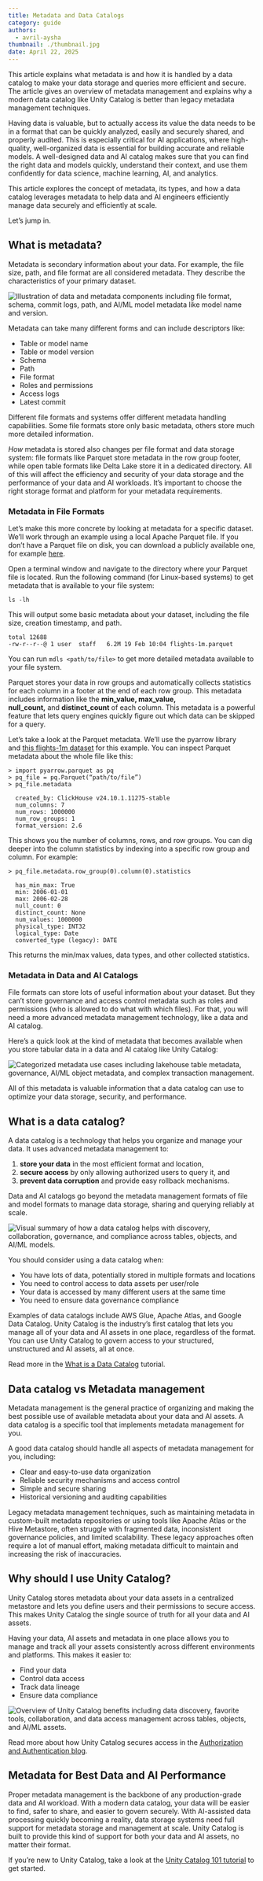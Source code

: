```yaml
---
title: Metadata and Data Catalogs
category: guide
authors:
  - avril-aysha
thumbnail: ./thumbnail.jpg
date: April 22, 2025
---
```


This article explains what metadata is and how it is handled by a data catalog to make your data storage and queries more efficient and secure. The article gives an overview of metadata management and explains why a modern data catalog like Unity Catalog is better than legacy metadata management techniques.

Having data is valuable, but to actually access its value the data needs to be in a format that can be quickly analyzed, easily and securely shared, and properly audited. This is especially critical for AI applications, where high-quality, well-organized data is essential for building accurate and reliable models. A well-designed data and AI catalog makes sure that you can find the right data and models quickly, understand their context, and use them confidently for data science, machine learning, AI, and analytics.

This article explores the concept of metadata, its types, and how a data catalog leverages metadata to help data and AI engineers efficiently manage data securely and efficiently at scale.

Let’s jump in.

## What is metadata?

Metadata is secondary information about your data. For example, the file size, path, and file format are all considered metadata. They describe the characteristics of your primary dataset. 

![Illustration of data and metadata components including file format, schema, commit logs, path, and AI/ML model metadata like model name and version.](./metadata-illustration.png)

Metadata can take many different forms and can include descriptors like:

- Table or model name
- Table or model version
- Schema
- Path
- File format
- Roles and permissions
- Access logs
- Latest commit

Different file formats and systems offer different metadata handling capabilities. Some file formats store only basic metadata, others store much more detailed information.  

*How* metadata is stored also changes per file format and data storage system: file formats like Parquet store metadata in the row group footer, while open table formats like Delta Lake store it in a dedicated directory. All of this will affect the efficiency and security of your data storage and the performance of your data and AI workloads. It’s important to choose the right storage format and platform for your metadata requirements.

### Metadata in File Formats

Let’s make this more concrete by looking at metadata for a specific dataset. We’ll work through an example using a local Apache Parquet file. If you don’t have a Parquet file on disk, you can download a publicly available one, for example [here](https://www.tablab.app/parquet/sample).

Open a terminal window and navigate to the directory where your Parquet file is located. Run the following command (for Linux-based systems) to get metadata that is available to your file system:

```
ls -lh
```

This will output some basic metadata about your dataset, including the file size, creation timestamp, and path.

```
total 12688
-rw-r--r--@ 1 user  staff   6.2M 19 Feb 10:04 flights-1m.parquet
```

You can run `mdls <path/to/file>` to get more detailed metadata available to your file system.

Parquet stores your data in row groups and automatically collects statistics for each column in a footer at the end of each row group. This metadata includes information like the **min_value, max_value, null_count,** and **distinct_count** of each column. This metadata is a powerful feature that lets query engines quickly figure out which data can be skipped for a query.

Let’s take a look at the Parquet metadata. We’ll use the pyarrow library and [this flights-1m dataset](https://www.tablab.app/parquet/sample) for this example. You can inspect Parquet metadata about the whole file like this:

```
> import pyarrow.parquet as pq
> pq_file = pq.Parquet(“path/to/file”)
> pq_file.metadata

  created_by: ClickHouse v24.10.1.11275-stable
  num_columns: 7
  num_rows: 1000000
  num_row_groups: 1
  format_version: 2.6
```

This shows you the number of columns, rows, and row groups. You can dig deeper into the column statistics by indexing into a specific row group and column. For example:

```
> pq_file.metadata.row_group(0).column(0).statistics

  has_min_max: True
  min: 2006-01-01
  max: 2006-02-28
  null_count: 0
  distinct_count: None
  num_values: 1000000
  physical_type: INT32
  logical_type: Date
  converted_type (legacy): DATE
```

This returns the min/max values, data types, and other collected statistics.

### Metadata in Data and AI Catalogs

File formats can store lots of useful information about your dataset. But they can’t store governance and access control metadata such as roles and permissions (who is allowed to do what with which files). For that, you will need a more advanced metadata management technology, like a data and AI catalog.

Here’s a quick look at the kind of metadata that becomes available when you store tabular data in a data and AI catalog like Unity Catalog:

![Categorized metadata use cases including lakehouse table metadata, governance, AI/ML object metadata, and complex transaction management.](./metadata-use-cases.png)

All of this metadata is valuable information that a data catalog can use to optimize your data storage, security, and performance.

## What is a data catalog?

A data catalog is a technology that helps you organize and manage your data. It uses advanced metadata management to:

1. **store your data** in the most efficient format and location, 
2. **secure access** by only allowing authorized users to query it, and
3. **prevent data corruption** and provide easy rollback mechanisms.

Data and AI catalogs go beyond the metadata management formats of file and model formats to manage data storage, sharing and querying reliably at scale.

![Visual summary of how a data catalog helps with discovery, collaboration, governance, and compliance across tables, objects, and AI/ML models.](./catalog-helps-with.png)

You should consider using a data catalog when:

- You have lots of data, potentially stored in multiple formats and locations
- You need to control access to data assets per user/role 
- Your data is accessed by many different users at the same time
- You need to ensure data governance compliance

Examples of data catalogs include AWS Glue, Apache Atlas, and Google Data Catalog. Unity Catalog is the industry’s first catalog that lets you manage all of your data and AI assets in one place, regardless of the format. You can use Unity Catalog to govern access to your structured, unstructured and AI assets, all at once.

Read more in the [What is a Data Catalog](https://www.unitycatalog.io/blogs/data-catalog) tutorial.

## Data catalog vs Metadata management

Metadata management is the general practice of organizing and making the best possible use of available metadata about your data and AI assets. A data catalog is a specific tool that implements metadata management for you. 

A good data catalog should handle all aspects of metadata management for you, including:

- Clear and easy-to-use data organization
- Reliable security mechanisms and access control
- Simple and secure sharing 
- Historical versioning and auditing capabilities

Legacy metadata management techniques, such as maintaining metadata in custom-built metadata repositories or using tools like Apache Atlas or the Hive Metastore, often struggle with fragmented data, inconsistent governance policies, and limited scalability. These legacy approaches often require a lot of manual effort, making metadata difficult to maintain and increasing the risk of inaccuracies.

## Why should I use Unity Catalog?

Unity Catalog stores metadata about your data assets in a centralized metastore and lets you define users and their permissions to secure access. This makes Unity Catalog the single source of truth for all your data and AI assets.

Having your data, AI assets and metadata in one place allows you to manage and track all your assets consistently across different environments and platforms. This makes it easier to:

- Find your data
- Control data access
- Track data lineage
- Ensure data compliance

![Overview of Unity Catalog benefits including data discovery, favorite tools, collaboration, and data access management across tables, objects, and AI/ML assets.](./unity-catalog-benefits.png)

Read more about how Unity Catalog secures access in the [Authorization and Authentication blog](https://www.unitycatalog.io/blogs/authentication-authorization-unity-catalog).

## Metadata for Best Data and AI Performance

Proper metadata management is the backbone of any production-grade data and AI workload. With a modern data catalog, your data will be easier to find, safer to share, and easier to govern securely. With AI-assisted data processing quickly becoming a reality, data storage systems need full support for metadata storage and management at scale. Unity Catalog is built to provide this kind of support for both your data and AI assets, no matter their format.

If you’re new to Unity Catalog, take a look at the [Unity Catalog 101 tutorial](https://www.unitycatalog.io/blogs/unity-catalog-oss) to get started.

